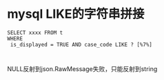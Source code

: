 

# mysql LIKE的字符串拼接

```
SELECT xxxx FROM t
WHERE
 is_displayed = TRUE AND case_code LIKE ? [%7%]
 ```

# 
NULL反射到json.RawMessage失败，只能反射到string
